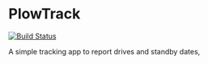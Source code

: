 # PlowTrack

[![Build Status](https://travis-ci.org/stestaub/plow_report.svg?branch=master)](https://travis-ci.org/stestaub/plow_report)

A simple tracking app to report drives and standby dates,